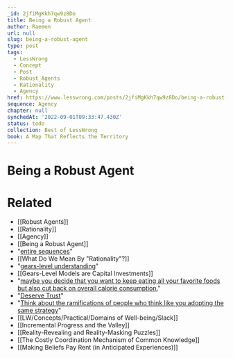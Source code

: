 ```yaml
---
_id: 2jfiMgKkh7qw9z8Do
title: Being a Robust Agent
author: Raemon
url: null
slug: being-a-robust-agent
type: post
tags:
  - LessWrong
  - Concept
  - Post
  - Robust_Agents
  - Rationality
  - Agency
href: https://www.lesswrong.com/posts/2jfiMgKkh7qw9z8Do/being-a-robust-agent
sequence: Agency
chapter: null
synchedAt: '2022-09-01T09:33:47.430Z'
status: todo
collection: Best of LessWrong
book: A Map That Reflects the Territory
---
```


# Being a Robust Agent


# Related

- [[Robust Agents]]
- [[Rationality]]
- [[Agency]]
- [[Being a Robust Agent]]
- "[entire sequences](https://www.lesswrong.com/rationality)"
- [[What Do We Mean By "Rationality"?]]
- "[gears-level understanding](https://www.lesswrong.com/posts/B7P97C27rvHPz3s9B/gears-in-understanding)"
- [[Gears-Level Models are Capital Investments]]
- "[maybe you decide that you want to keep eating all your favorite foods but also cut back on overall calorie consumption.](https://www.lesswrong.com/posts/scwoBEju75C45W5n3/how-i-lost-100-pounds-using-tdt)"
- "[Deserve Trust](http://acritch.com/deserving-trust/)"
- "[Think about the ramifications of people who think like you adopting the same strategy](https://www.lesswrong.com/posts/vKbAWFZRDBhyD6K6A/gears-level-and-policy-level)"
- [[LW/Concepts/Practical/Domains of Well-being/Slack]]
- [[Incremental Progress and the Valley]]
- [[Reality-Revealing and Reality-Masking Puzzles]]
- [[The Costly Coordination Mechanism of Common Knowledge]]
- [[Making Beliefs Pay Rent (in Anticipated Experiences)]]